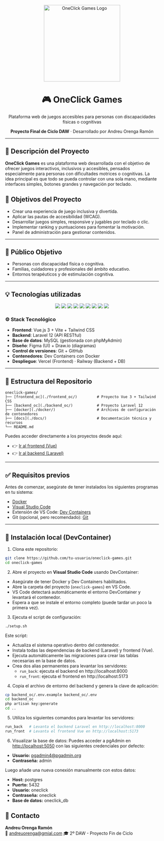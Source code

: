 <p align="center">
  <img src="./assets/logo-oneclickgames.png" alt="OneClick Games Logo" width="250"/>
</p>

<h1 align="center">🎮 OneClick Games</h1>
<p align="center">Plataforma web de juegos accesibles para personas con discapacidades físicas o cognitivas</p>

<p align="center">
  <strong>Proyecto Final de Ciclo DAW</strong> · Desarrollado por Andreu Orenga Ramón
</p>

---

## 📁 Descripción del Proyecto

**OneClick Games** es una plataforma web desarrollada con el objetivo de ofrecer juegos interactivos, inclusivos y accesibles, pensados especialmente para personas con dificultades motrices o cognitivas. La idea principal es que todo se pueda controlar con una sola mano, mediante interfaces simples, botones grandes y navegación por teclado.

## 🎯 Objetivos del Proyecto

- Crear una experiencia de juego inclusiva y divertida.
- Aplicar las pautas de accesibilidad (WCAG).
- Desarrollar juegos simples, responsive y jugables por teclado o clic.
- Implementar ranking y puntuaciones para fomentar la motivación.
- Panel de administración para gestionar contenidos.

---

## 🧠 Público Objetivo

- Personas con discapacidad física o cognitiva.
- Familias, cuidadores y profesionales del ámbito educativo.
- Entornos terapéuticos y de estimulación cognitiva.

---

## 💡 Tecnologías utilizadas

<p align="center">
  <img src="https://img.shields.io/badge/Vue.js-35495E?style=for-the-badge&logo=vue.js&logoColor=4FC08D"/>
  <img src="https://img.shields.io/badge/Tailwind_CSS-0EA5E9?style=for-the-badge&logo=tailwind-css&logoColor=white"/>
  <img src="https://img.shields.io/badge/Laravel-FF2D20?style=for-the-badge&logo=laravel&logoColor=white"/>
  <img src="https://img.shields.io/badge/MySQL-4479A1?style=for-the-badge&logo=mysql&logoColor=white"/>
  <img src="https://img.shields.io/badge/phpMyAdmin-F89820?style=for-the-badge&logo=phpMyAdmin&logoColor=white"/>
  <img src="https://img.shields.io/badge/GitHub-100000?style=for-the-badge&logo=github&logoColor=white"/>
  <img src="https://img.shields.io/badge/Vercel-000000?style=for-the-badge&logo=vercel&logoColor=white"/>
  <img src="https://img.shields.io/badge/Railway-000000?style=for-the-badge&logo=railway&logoColor=white"/>
  <img src="https://img.shields.io/badge/Docker-2496ED?style=for-the-badge&logo=docker&logoColor=white"/>
</p>

### ⚙️ Stack Tecnológico

- **Frontend**: Vue.js 3 + Vite + Tailwind CSS
- **Backend**: Laravel 12 (API RESTful)
- **Base de datos**: MySQL (gestionada con phpMyAdmin)
- **Diseño**: Figma (UI) + Draw.io (diagramas)
- **Control de versiones**: Git + GitHub
- **Contenedores**: Dev Containers con Docker
- **Despliegue**: Vercel (Frontend) · Railway (Backend + DB)

---

## 📁 Estructura del Repositorio

```
oneclick-games/
├── [frontend_oc](./frontend_oc/)         # Proyecto Vue 3 + Tailwind CSS
├── [backend_oc](./backend_oc/)           # Proyecto Laravel 12
├── [docker](./docker/)                   # Archivos de configuración de contenedores
├── [docs](./docs/)                       # Documentación técnica y recursos
└── README.md
```

Puedes acceder directamente a los proyectos desde aquí:
- 👉 [Ir al frontend (Vue)](./frontend_oc/)
- 👉 [Ir al backend (Laravel)](./backend_oc/)

---

## ✅ Requisitos previos

Antes de comenzar, asegúrate de tener instalados los siguientes programas en tu sistema:

- [Docker](https://www.docker.com/products/docker-desktop/)
- [Visual Studio Code](https://code.visualstudio.com/)
- Extensión de VS Code: [Dev Containers](https://marketplace.visualstudio.com/items?itemName=ms-vscode-remote.remote-containers)
- Git (opcional, pero recomendado): [Git](https://git-scm.com/)

---

## 🚀 Instalación local (DevContainer)

1. Clona este repositorio:
```bash
git clone https://github.com/tu-usuario/oneclick-games.git
cd oneclick-games
```

2. Abre el proyecto en **Visual Studio Code** usando DevContainer:
- Asegúrate de tener Docker y Dev Containers habilitados.
- Abre la carpeta del proyecto (`oneclick-games`) en VS Code.
- VS Code detectará automáticamente el entorno DevContainer y levantará el contenedor.
- Espera a que se instale el entorno completo (puede tardar un poco la primera vez).

3. Ejecuta el script de configuración:
```bash
./setup.sh
```
Este script:
- Actualiza el sistema operativo dentro del contenedor.
- Instala todas las dependencias de backend (Laravel) y frontend (Vue).
- Ejecuta automáticamente las migraciones para crear las tablas necesarias en la base de datos.
- Crea dos alias permanentes para levantar los servidores:
  - `run_back`: ejecuta el backend en http://localhost:8000
  - `run_front`: ejecuta el frontend en http://localhost:5173

4. Copia el archivo de entorno del backend y genera la clave de aplicación:
```bash
cp backend_oc/.env.example backend_oc/.env
cd backend_oc
php artisan key:generate
cd ..
```

5. Utiliza los siguientes comandos para levantar los servidores:
```bash
run_back   # Levanta el backend Laravel en http://localhost:8000
run_front  # Levanta el frontend Vue en http://localhost:5173
```

6. Visualizar la base de datos:
Puedes acceder a pgAdmin en [http://localhost:5050](http://localhost:5050) con las siguientes credenciales por defecto:
- **Usuario:** pgadmin4@pgadmin.org
- **Contraseña:** admin

Luego añade una nueva conexión manualmente con estos datos:
- **Host:** postgres
- **Puerto:** 5432
- **Usuario:** oneclick
- **Contraseña:** oneclick
- **Base de datos:** oneclick_db

## 🤝 Contacto

**Andreu Orenga Ramón**  
📧 andreuorenga@gmial.com
🎓 2º DAW - Proyecto Fin de Ciclo


